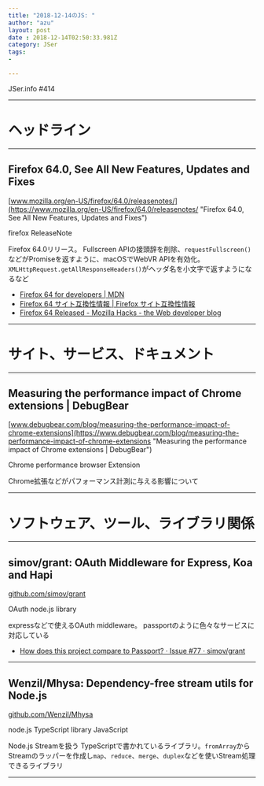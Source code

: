 ```yaml
---
title: "2018-12-14のJS: "
author: "azu"
layout: post
date : 2018-12-14T02:50:33.981Z
category: JSer
tags:
-

---
```


JSer.info #414

----

<h1 class="site-genre">ヘッドライン</h1>

----

## Firefox 64.0, See All New Features, Updates and Fixes
[www.mozilla.org/en-US/firefox/64.0/releasenotes/](https://www.mozilla.org/en-US/firefox/64.0/releasenotes/ "Firefox 64.0, See All New Features, Updates and Fixes")
<p class="jser-tags jser-tag-icon"><span class="jser-tag">firefox</span> <span class="jser-tag">ReleaseNote</span></p>

Firefox 64.0リリース。
Fullscreen APIの接頭辞を削除、`requestFullscreen()`などがPromiseを返すように、macOSでWebVR APIを有効化。
`XMLHttpRequest.getAllResponseHeaders()`がヘッダ名を小文字で返すようになるなど

- [Firefox 64 for developers | MDN](https://developer.mozilla.org/ja/docs/Mozilla/Firefox/Releases/64 "Firefox 64 for developers | MDN")
- [Firefox 64 サイト互換性情報 | Firefox サイト互換性情報](https://www.fxsitecompat.com/ja/versions/64/ "Firefox 64 サイト互換性情報 | Firefox サイト互換性情報")
- [Firefox 64 Released - Mozilla Hacks - the Web developer blog](https://hacks.mozilla.org/2018/12/firefox-64-released/ "Firefox 64 Released - Mozilla Hacks - the Web developer blog")

----
<h1 class="site-genre">サイト、サービス、ドキュメント</h1>

----

## Measuring the performance impact of Chrome extensions | DebugBear
[www.debugbear.com/blog/measuring-the-performance-impact-of-chrome-extensions](https://www.debugbear.com/blog/measuring-the-performance-impact-of-chrome-extensions "Measuring the performance impact of Chrome extensions | DebugBear")
<p class="jser-tags jser-tag-icon"><span class="jser-tag">Chrome</span> <span class="jser-tag">performance</span> <span class="jser-tag">browser</span> <span class="jser-tag">Extension</span></p>

Chrome拡張などがパフォーマンス計測に与える影響について


----
<h1 class="site-genre">ソフトウェア、ツール、ライブラリ関係</h1>

----

## simov/grant: OAuth Middleware for Express, Koa and Hapi
[github.com/simov/grant](https://github.com/simov/grant "simov/grant: OAuth Middleware for Express, Koa and Hapi")
<p class="jser-tags jser-tag-icon"><span class="jser-tag">OAuth</span> <span class="jser-tag">node.js</span> <span class="jser-tag">library</span></p>

expressなどで使えるOAuth middleware。
passportのように色々なサービスに対応している

- [How does this project compare to Passport? · Issue #77 · simov/grant](https://github.com/simov/grant/issues/77 "How does this project compare to Passport? · Issue #77 · simov/grant")

----

## Wenzil/Mhysa: Dependency-free stream utils for Node.js
[github.com/Wenzil/Mhysa](https://github.com/Wenzil/Mhysa "Wenzil/Mhysa: Dependency-free stream utils for Node.js")
<p class="jser-tags jser-tag-icon"><span class="jser-tag">node.js</span> <span class="jser-tag">TypeScript</span> <span class="jser-tag">library</span> <span class="jser-tag">JavaScript</span></p>

Node.js Streamを扱う
TypeScriptで書かれているライブラリ。`fromArray`からStreamのラッパーを作成し`map`、`reduce`、`merge`、`duplex`などを使いStream処理できるライブラリ


----
